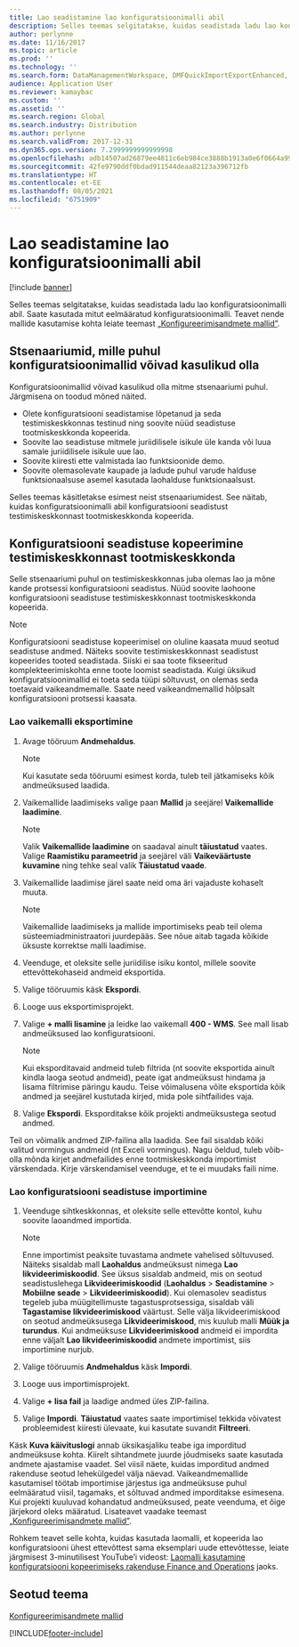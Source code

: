 ```yaml
---
title: Lao seadistamine lao konfiguratsioonimalli abil
description: Selles teemas selgitatakse, kuidas seadistada ladu lao konfiguratsioonimalli abil.
author: perlynne
ms.date: 11/16/2017
ms.topic: article
ms.prod: ''
ms.technology: ''
ms.search.form: DataManagementWorkspace, DMFQuickImportExportEnhanced, DMFDefinitionGroupTemplate, DMFEntityTemplateDefinitionLoadDialog
audience: Application User
ms.reviewer: kamaybac
ms.custom: ''
ms.assetid: ''
ms.search.region: Global
ms.search.industry: Distribution
ms.author: perlynne
ms.search.validFrom: 2017-12-31
ms.dyn365.ops.version: 7.2999999999999998
ms.openlocfilehash: adb14507ad26879ee4811c6eb984ce3888b1913a0e6f0664a99079ba49f1a4c5
ms.sourcegitcommit: 42fe9790ddf0bdad911544deaa82123a396712fb
ms.translationtype: HT
ms.contentlocale: et-EE
ms.lasthandoff: 08/05/2021
ms.locfileid: "6751909"
---
```

# <a name="set-up-a-warehouse-by-using-a-warehouse-configuration-template"></a>Lao seadistamine lao konfiguratsioonimalli abil

[!include [banner](../includes/banner.md)]

Selles teemas selgitatakse, kuidas seadistada ladu lao konfiguratsioonimalli abil. Saate kasutada mitut eelmääratud konfiguratsioonimalli. Teavet nende mallide kasutamise kohta leiate teemast [„Konfigureerimisandmete mallid”](../../fin-ops-core/dev-itpro/data-entities/configuration-data-templates.md).

## <a name="scenarios-where-configuration-templates-can-be-helpful"></a>Stsenaariumid, mille puhul konfiguratsioonimallid võivad kasulikud olla

Konfiguratsioonimallid võivad kasulikud olla mitme stsenaariumi puhul. Järgmisena on toodud mõned näited.

- Olete konfiguratsiooni seadistamise lõpetanud ja seda testimiskeskkonnas testinud ning soovite nüüd seadistuse tootmiskeskkonda kopeerida.
- Soovite lao seadistuse mitmele juriidilisele isikule üle kanda või luua samale juriidilisele isikule uue lao.
- Soovite kiiresti ette valmistada lao funktsioonide demo.
- Soovite olemasolevate kaupade ja ladude puhul varude halduse funktsionaalsuse asemel kasutada laohalduse funktsionaalsust.

Selles teemas käsitletakse esimest neist stsenaariumidest. See näitab, kuidas konfiguratsioonimalli abil konfiguratsiooni seadistust testimiskeskkonnast tootmiskeskkonda kopeerida.

## <a name="copy-a-configuration-setup-from-a-test-environment-to-a-production-environment"></a>Konfiguratsiooni seadistuse kopeerimine testimiskeskkonnast tootmiskeskkonda

Selle stsenaariumi puhul on testimiskeskkonnas juba olemas lao ja mõne kande protsessi konfiguratsiooni seadistus. Nüüd soovite laohoone konfiguratsiooni seadistuse testimiskeskkonnast tootmiskeskkonda kopeerida.

> [!NOTE]
> Konfiguratsiooni seadistuse kopeerimisel on oluline kaasata muud seotud seadistuse andmed. Näiteks soovite testimiskeskkonnast seadistust kopeerides tooted seadistada. Siiski ei saa toote fikseeritud komplekteerimiskohta enne toote loomist seadistada. Kuigi üksikud konfiguratsioonimallid ei toeta seda tüüpi sõltuvust, on olemas seda toetavaid vaikeandmemalle. Saate need vaikeandmemallid hõlpsalt konfiguratsiooni protsessi kaasata.

### <a name="export-a-default-warehouse-template"></a>Lao vaikemalli eksportimine 

1. Avage tööruum **Andmehaldus**.

    > [!NOTE]
    > Kui kasutate seda tööruumi esimest korda, tuleb teil jätkamiseks kõik andmeüksused laadida.

2. Vaikemallide laadimiseks valige paan **Mallid** ja seejärel **Vaikemallide laadimine**.

    > [!NOTE]
    > Valik **Vaikemallide laadimine** on saadaval ainult **täiustatud** vaates. Valige **Raamistiku parameetrid** ja seejärel väli **Vaikeväärtuste kuvamine** ning tehke seal valik **Täiustatud vaade**.

3. Vaikemallide laadimise järel saate neid oma äri vajaduste kohaselt muuta.

    > [!NOTE]
    > Vaikemallide laadimiseks ja mallide importimiseks peab teil olema süsteemiadministraatori juurdepääs. See nõue aitab tagada kõikide üksuste korrektse malli laadimise.

4. Veenduge, et oleksite selle juriidilise isiku kontol, millele soovite ettevõttekohaseid andmeid eksportida.
5. Valige tööruumis käsk **Ekspordi**.
6. Looge uus eksportimisprojekt.
7. Valige **+ malli lisamine** ja leidke lao vaikemall **400 - WMS**. See mall lisab andmeüksused lao konfiguratsiooni.

    > [!NOTE]
    > Kui eksporditavaid andmeid tuleb filtrida (nt soovite eksportida ainult kindla laoga seotud andmeid), peate igat andmeüksust hindama ja lisama filtrimise päringu kaudu. Teise võimalusena võite eksportida kõik andmed ja seejärel kustutada kirjed, mida pole sihtfailides vaja.

8. Valige **Ekspordi**. Eksporditakse kõik projekti andmeüksustega seotud andmed.

Teil on võimalik andmed ZIP-failina alla laadida. See fail sisaldab kõiki valitud vormingus andmeid (nt Exceli vormingus). Nagu öeldud, tuleb võib-olla mõnda kirjet andmefailides enne tootmiskeskkonda importimist värskendada. Kirje värskendamisel veenduge, et te ei muudaks faili nime.

### <a name="import-a-warehouse-configuration-setup"></a>Lao konfiguratsiooni seadistuse importimine

1. Veenduge sihtkeskkonnas, et oleksite selle ettevõtte kontol, kuhu soovite laoandmed importida.

    > [!NOTE]
    > Enne importimist peaksite tuvastama andmete vahelised sõltuvused. Näiteks sisaldab mall **Laohaldus** andmeüksust nimega **Lao likvideerimiskoodid**. See üksus sisaldab andmeid, mis on seotud seadistuslehega **Likvideerimiskoodid** (**Laohaldus** > **Seadistamine** > **Mobiilne seade** > **Likvideerimiskoodid**). Kui olemasolev seadistus tegeleb juba müügitellimuste tagastusprotsessiga, sisaldab väli **Tagastamise likvideerimiskood** väärtust. Selle välja likvideerimiskood on seotud andmeüksusega **Likvideerimiskood**, mis kuulub malli **Müük ja turundus**. Kui andmeüksuse **Likvideerimiskood** andmeid ei impordita enne väljalt **Lao likvideerimiskoodid** andmete importimist, siis importimine nurjub.

2. Valige tööruumis **Andmehaldus** käsk **Impordi**.
3. Looge uus importimisprojekt.
4. Valige **+ lisa fail** ja laadige andmed üles ZIP-failina.
5. Valige **Impordi**. **Täiustatud** vaates saate importimisel tekkida võivatest probleemidest kiiresti ülevaate, kui kasutate suvandit **Filtreeri**.

Käsk **Kuva käivituslogi** annab üksikasjaliku teabe iga imporditud andmeüksuse kohta. Kiirelt sihtandmete juurde jõudmiseks saate kasutada andmete ajastamise vaadet. Sel viisil näete, kuidas imporditud andmed rakenduse seotud lehekülgedel välja näevad. Vaikeandmemallide kasutamisel töötab importimise järjestus iga andmeüksuse puhul eelmääratud viisil, tagamaks, et sõltuvad andmed imporditakse esimesena. Kui projekti kuuluvad kohandatud andmeüksused, peate veenduma, et õige järjekord oleks määratud. Lisateavet vaadake teemast [„Konfigureerimisandmete mallid”](../../fin-ops-core/dev-itpro/data-entities/configuration-data-templates.md).

Rohkem teavet selle kohta, kuidas kasutada laomalli, et kopeerida lao konfiguratsiooni ühest ettevõttest sama eksemplari uude ettevõttesse, leiate järgmisest 3-minutilisest YouTube’i videost: [Laomalli kasutamine konfiguratsiooni kopeerimiseks rakenduse Finance and Operations](https://www.youtube.com/watch?v=K2WIfFlqJYs) jaoks.

## <a name="related-topic"></a>Seotud teema

[Konfigureerimisandmete mallid](../../fin-ops-core/dev-itpro/data-entities/configuration-data-templates.md)


[!INCLUDE[footer-include](../../includes/footer-banner.md)]
